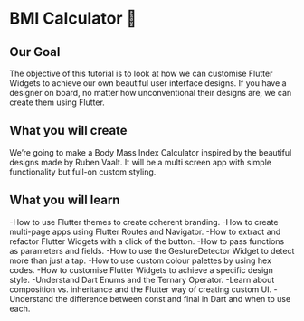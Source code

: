 # BMI Calculator 💪

## Our Goal

The objective of this tutorial is to look at how we can customise Flutter Widgets to achieve our own beautiful user interface designs. If you have a designer on board, no matter how unconventional their designs are, we can create them using Flutter.

## What you will create

We’re going to make a Body Mass Index Calculator inspired by the beautiful designs made by Ruben Vaalt. It will be a multi screen app with simple functionality but full-on custom styling.

## What you will learn

-How to use Flutter themes to create coherent branding.
-How to create multi-page apps using Flutter Routes and Navigator.
-How to extract and refactor Flutter Widgets with a click of the button.
-How to pass functions as parameters and fields.
-How to use the GestureDetector Widget to detect more than just a tap.
-How to use custom colour palettes by using hex codes.
-How to customise Flutter Widgets to achieve a specific design style.
-Understand Dart Enums and the Ternary Operator.
-Learn about composition vs. inheritance and the Flutter way of creating custom UI.
-Understand the difference between const and final in Dart and when to use each.
